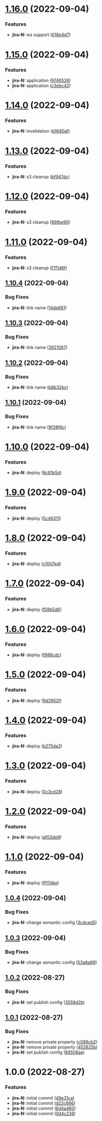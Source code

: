 # [1.16.0](https://github.com/rbelmega/crypto-trade-2/compare/v1.15.0...v1.16.0) (2022-09-04)


### Features

* **jira-N:** ws support ([018e4d7](https://github.com/rbelmega/crypto-trade-2/commit/018e4d74f852f9c695b83164cf3c2d38b4226167))

# [1.15.0](https://github.com/rbelmega/crypto-trade-2/compare/v1.14.0...v1.15.0) (2022-09-04)


### Features

* **jira-N:** application ([9746526](https://github.com/rbelmega/crypto-trade-2/commit/9746526cb89697d51fe619cc70b6868e9efd2fab))
* **jira-N:** application ([c3ebc42](https://github.com/rbelmega/crypto-trade-2/commit/c3ebc42e17b3db07d11a30c8ac3f272499d756f7))

# [1.14.0](https://github.com/rbelmega/crypto-trade-2/compare/v1.13.0...v1.14.0) (2022-09-04)


### Features

* **jira-N:** invalidation ([b1640af](https://github.com/rbelmega/crypto-trade-2/commit/b1640af6a959e04951b08ff1134874a886a325f4))

# [1.13.0](https://github.com/rbelmega/crypto-trade-2/compare/v1.12.0...v1.13.0) (2022-09-04)


### Features

* **jira-N:** s3 cleanup ([bf947dc](https://github.com/rbelmega/crypto-trade-2/commit/bf947dcbc1c4b98b89f4e3bf143482bcfd68c318))

# [1.12.0](https://github.com/rbelmega/crypto-trade-2/compare/v1.11.0...v1.12.0) (2022-09-04)


### Features

* **jira-N:** s3 cleanup ([98fbe90](https://github.com/rbelmega/crypto-trade-2/commit/98fbe90d7ffc3c0c25481e034bc33719f3f74034))

# [1.11.0](https://github.com/rbelmega/crypto-trade-2/compare/v1.10.4...v1.11.0) (2022-09-04)


### Features

* **jira-N:** s3 cleanup ([f7f1d8f](https://github.com/rbelmega/crypto-trade-2/commit/f7f1d8f7684c8ee0a351650fd83e5ed7c1030ca7))

## [1.10.4](https://github.com/rbelmega/crypto-trade-2/compare/v1.10.3...v1.10.4) (2022-09-04)


### Bug Fixes

* **jira-N:** link name ([14de681](https://github.com/rbelmega/crypto-trade-2/commit/14de68189b1ff77ca072bfa9ccfb96f2b1f5c4ef))

## [1.10.3](https://github.com/rbelmega/crypto-trade-2/compare/v1.10.2...v1.10.3) (2022-09-04)


### Bug Fixes

* **jira-N:** link name ([3921087](https://github.com/rbelmega/crypto-trade-2/commit/39210876801cadd4692f5ba54bcfe3c11c507bc8))

## [1.10.2](https://github.com/rbelmega/crypto-trade-2/compare/v1.10.1...v1.10.2) (2022-09-04)


### Bug Fixes

* **jira-N:** link name ([b8b32bc](https://github.com/rbelmega/crypto-trade-2/commit/b8b32bccb37d66b7bd0880069e2f8f2132c92dc0))

## [1.10.1](https://github.com/rbelmega/crypto-trade-2/compare/v1.10.0...v1.10.1) (2022-09-04)


### Bug Fixes

* **jira-N:** link name ([9f38f6c](https://github.com/rbelmega/crypto-trade-2/commit/9f38f6cc4589b630fe231d78cb67f883cd8299ba))

# [1.10.0](https://github.com/rbelmega/crypto-trade-2/compare/v1.9.0...v1.10.0) (2022-09-04)


### Features

* **jira-N:** deploy ([8c81b5d](https://github.com/rbelmega/crypto-trade-2/commit/8c81b5dc8c10549099f044c02656478bd1989334))

# [1.9.0](https://github.com/rbelmega/crypto-trade-2/compare/v1.8.0...v1.9.0) (2022-09-04)


### Features

* **jira-N:** deploy ([5c46311](https://github.com/rbelmega/crypto-trade-2/commit/5c46311a1b217090de038da8747172b329cce365))

# [1.8.0](https://github.com/rbelmega/crypto-trade-2/compare/v1.7.0...v1.8.0) (2022-09-04)


### Features

* **jira-N:** deploy ([c1007ed](https://github.com/rbelmega/crypto-trade-2/commit/c1007eddd718d23d67674eb1eec3ae91793a4a01))

# [1.7.0](https://github.com/rbelmega/crypto-trade-2/compare/v1.6.0...v1.7.0) (2022-09-04)


### Features

* **jira-N:** deploy ([f59b5d6](https://github.com/rbelmega/crypto-trade-2/commit/f59b5d6b3bd681beb8a1e53d95a2f6b08d01d9dc))

# [1.6.0](https://github.com/rbelmega/crypto-trade-2/compare/v1.5.0...v1.6.0) (2022-09-04)


### Features

* **jira-N:** deploy ([f986cdc](https://github.com/rbelmega/crypto-trade-2/commit/f986cdc32426dc884b4164094377116bba700bd7))

# [1.5.0](https://github.com/rbelmega/crypto-trade-2/compare/v1.4.0...v1.5.0) (2022-09-04)


### Features

* **jira-N:** deploy ([9d3952f](https://github.com/rbelmega/crypto-trade-2/commit/9d3952f0d355b3a8e9285c995d9706afda12cf74))

# [1.4.0](https://github.com/rbelmega/crypto-trade-2/compare/v1.3.0...v1.4.0) (2022-09-04)


### Features

* **jira-N:** deploy ([b275da3](https://github.com/rbelmega/crypto-trade-2/commit/b275da3425aa6617110650e71b708f53c83627c5))

# [1.3.0](https://github.com/rbelmega/crypto-trade-2/compare/v1.2.0...v1.3.0) (2022-09-04)


### Features

* **jira-N:** deploy ([0c3cd28](https://github.com/rbelmega/crypto-trade-2/commit/0c3cd28101cff6e2e883a87aaddc6444004dd04b))

# [1.2.0](https://github.com/rbelmega/crypto-trade-2/compare/v1.1.0...v1.2.0) (2022-09-04)


### Features

* **jira-N:** deploy ([af03de9](https://github.com/rbelmega/crypto-trade-2/commit/af03de9b624955f78273f9c6541e24e4578fedaf))

# [1.1.0](https://github.com/rbelmega/crypto-trade-2/compare/v1.0.4...v1.1.0) (2022-09-04)


### Features

* **jira-N:** deploy ([ff17dbe](https://github.com/rbelmega/crypto-trade-2/commit/ff17dbedb98bba4f3bcfd411038af1e31be7b4f9))

## [1.0.4](https://github.com/rbelmega/crypto-trade-2/compare/v1.0.3...v1.0.4) (2022-09-04)


### Bug Fixes

* **jira-N:** change semantic config ([3cdced5](https://github.com/rbelmega/crypto-trade-2/commit/3cdced533f07a4175e4b5bf82c321b74727e7880))

## [1.0.3](https://github.com/rbelmega/crypto-trade-2/compare/v1.0.2...v1.0.3) (2022-09-04)


### Bug Fixes

* **jira-N:** change semantic config ([53a8a89](https://github.com/rbelmega/crypto-trade-2/commit/53a8a89b5123f88353819f95ced3b2616691e0d8))

## [1.0.2](https://github.com/rbelmega/crypto-trade-2/compare/v1.0.1...v1.0.2) (2022-08-27)


### Bug Fixes

* **jira-N:** set publish config ([3559d2b](https://github.com/rbelmega/crypto-trade-2/commit/3559d2badd620c3d4fcbc49f4dbafb7334208a55))

## [1.0.1](https://github.com/rbelmega/crypto-trade-2/compare/v1.0.0...v1.0.1) (2022-08-27)


### Bug Fixes

* **jira-N:** remove private property ([c089cb2](https://github.com/rbelmega/crypto-trade-2/commit/c089cb20cb708012400fbc32d7cfab974c476ab5))
* **jira-N:** remove private property ([452625b](https://github.com/rbelmega/crypto-trade-2/commit/452625bc0b52222e12f7db5420f12ecf98891e8f))
* **jira-N:** set publish config ([89508ae](https://github.com/rbelmega/crypto-trade-2/commit/89508ae9d105ca5beb5b15b9cf586cb16e07cb51))

# 1.0.0 (2022-08-27)


### Features

* **jira-N:** initial commit ([49e31ca](https://github.com/rbelmega/crypto-trade-2/commit/49e31ca987234d2d3d12f80d8b1521fe4424f7eb))
* **jira-N:** initial commit ([d22c666](https://github.com/rbelmega/crypto-trade-2/commit/d22c666de75cfac194dc00174898910124410604))
* **jira-N:** initial commit ([6d4a460](https://github.com/rbelmega/crypto-trade-2/commit/6d4a4606ae51855899f351b213d7501c1984f45b))
* **jira-N:** initial commit ([0d4c238](https://github.com/rbelmega/crypto-trade-2/commit/0d4c238a6d12c53bd3e550a9d9ebba5f5c8ac1d1))
